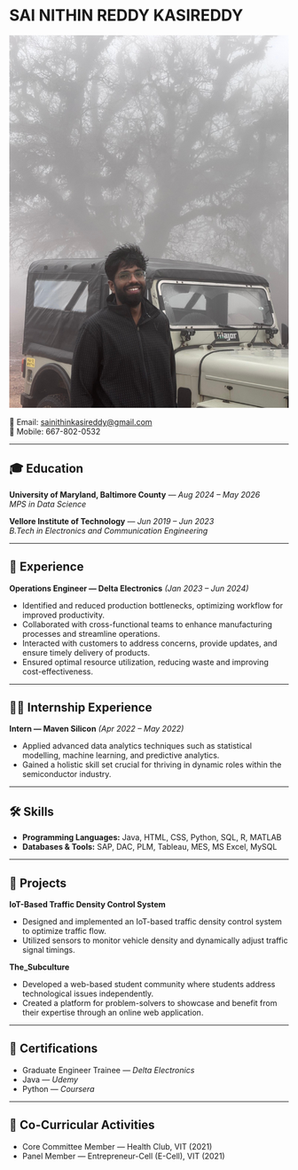 
# SAI NITHIN REDDY KASIREDDY

![Headshot](headshot.jpeg)

📧 Email: [sainithinkasireddy@gmail.com](mailto:sainithinkasireddy@gmail.com)  
📱 Mobile: 667-802-0532  

---

## 🎓 Education

**University of Maryland, Baltimore County** — *Aug 2024 – May 2026*  
*MPS in Data Science*  
  

**Vellore Institute of Technology** — *Jun 2019 – Jun 2023*  
*B.Tech in Electronics and Communication Engineering*  
 

---

## 💼 Experience

**Operations Engineer — Delta Electronics** *(Jan 2023 – Jun 2024)*  
- Identified and reduced production bottlenecks, optimizing workflow for improved productivity.  
- Collaborated with cross-functional teams to enhance manufacturing processes and streamline operations.  
- Interacted with customers to address concerns, provide updates, and ensure timely delivery of products.  
- Ensured optimal resource utilization, reducing waste and improving cost-effectiveness.  

---

## 🧑‍💻 Internship Experience

**Intern — Maven Silicon** *(Apr 2022 – May 2022)*  
- Applied advanced data analytics techniques such as statistical modelling, machine learning, and predictive analytics.  
- Gained a holistic skill set crucial for thriving in dynamic roles within the semiconductor industry.  

---

## 🛠 Skills

- **Programming Languages:** Java, HTML, CSS, Python, SQL, R, MATLAB  
- **Databases & Tools:** SAP, DAC, PLM, Tableau, MES, MS Excel, MySQL  

---

## 📂 Projects

**IoT-Based Traffic Density Control System**  
- Designed and implemented an IoT-based traffic density control system to optimize traffic flow.  
- Utilized sensors to monitor vehicle density and dynamically adjust traffic signal timings.  

**The_Subculture**  
- Developed a web-based student community where students address technological issues independently.  
- Created a platform for problem-solvers to showcase and benefit from their expertise through an online web application.  

---

## 📜 Certifications

- Graduate Engineer Trainee — *Delta Electronics*  
- Java — *Udemy*  
- Python — *Coursera*  

---

## 🌱 Co-Curricular Activities

- Core Committee Member — Health Club, VIT (2021)  
- Panel Member — Entrepreneur-Cell (E-Cell), VIT (2021)  
